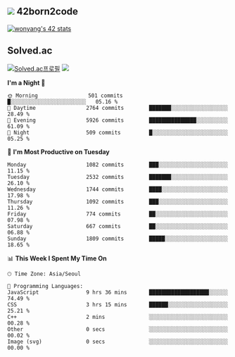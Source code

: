 
## <img src="https://img.shields.io/badge/-000000?style=flat&logo=42&logoColor=white"> 42born2code
<!--[![wonyang's 42 stats](https://badge42.vercel.app/api/v2/cl5nhe5b6007809kydha7ht42/stats?cursusId=21&coalitionId=88)](https://profile.intra.42.fr/users/wonyang)-->

[![wonyang's 42 stats](https://badge.mediaplus.ma/starryblue/wonyang?1337Badge=off&UM6P=off)](https://github.com/oakoudad/badge42)

## Solved.ac
[![Solved.ac프로필](http://mazassumnida.wtf/api/v2/generate_badge?boj=bennyws)](https://solved.ac/bennyws)
<a href="https://solved.ac/bennyws"><img src="http://mazandi.herokuapp.com/api?handle=bennyws&theme=cold"/></a>

<!--START_SECTION:waka-->
**I'm a Night 🦉** 

```text
🌞 Morning                501 commits         █░░░░░░░░░░░░░░░░░░░░░░░░   05.16 % 
🌆 Daytime                2764 commits        ███████░░░░░░░░░░░░░░░░░░   28.49 % 
🌃 Evening                5926 commits        ███████████████░░░░░░░░░░   61.09 % 
🌙 Night                  509 commits         █░░░░░░░░░░░░░░░░░░░░░░░░   05.25 % 
```
📅 **I'm Most Productive on Tuesday** 

```text
Monday                   1082 commits        ███░░░░░░░░░░░░░░░░░░░░░░   11.15 % 
Tuesday                  2532 commits        ███████░░░░░░░░░░░░░░░░░░   26.10 % 
Wednesday                1744 commits        ████░░░░░░░░░░░░░░░░░░░░░   17.98 % 
Thursday                 1092 commits        ███░░░░░░░░░░░░░░░░░░░░░░   11.26 % 
Friday                   774 commits         ██░░░░░░░░░░░░░░░░░░░░░░░   07.98 % 
Saturday                 667 commits         ██░░░░░░░░░░░░░░░░░░░░░░░   06.88 % 
Sunday                   1809 commits        █████░░░░░░░░░░░░░░░░░░░░   18.65 % 
```


📊 **This Week I Spent My Time On** 

```text
🕑︎ Time Zone: Asia/Seoul

💬 Programming Languages: 
JavaScript               9 hrs 36 mins       ███████████████████░░░░░░   74.49 % 
CSS                      3 hrs 15 mins       ██████░░░░░░░░░░░░░░░░░░░   25.21 % 
C++                      2 mins              ░░░░░░░░░░░░░░░░░░░░░░░░░   00.28 % 
Other                    0 secs              ░░░░░░░░░░░░░░░░░░░░░░░░░   00.02 % 
Image (svg)              0 secs              ░░░░░░░░░░░░░░░░░░░░░░░░░   00.00 % 
```


<!--END_SECTION:waka-->
